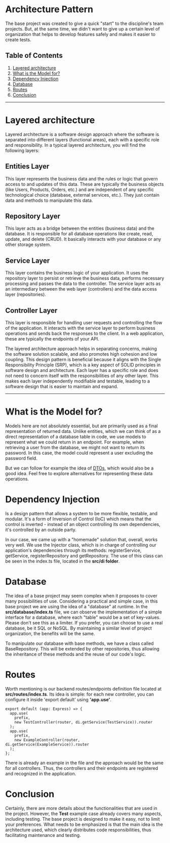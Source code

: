 # Architecture Pattern

The base project was created to give a quick "start" to the discipline's team projects. But, at the same time, we didn't want to give up a certain level of organization that helps to develop features safely and makes it easier to create tests.

## Table of Contents

1. [Layered architecture](#layered-architecture)
2. [What is the Model for?](#what-is-the-model-for)
3. [Dependency Injection](#dependency-injection)
4. [Database](#database)
5. [Routes](#routes)
6. [Conclusion](#conclusion)

---

# Layered architecture

Layered architecture is a software design approach where the software is separated into different layers (functional areas), each with a specific role and responsibility. In a typical layered architecture, you will find the following layers:

## Entities Layer

This layer represents the business data and the rules or logic that govern access to and updates of this data. These are typically the business objects (like Users, Products, Orders, etc.) and are independent of any specific technological choice (database, external services, etc.). They just contain data and methods to manipulate this data.

## Repository Layer

This layer acts as a bridge between the entities (business data) and the database. It is responsible for all database operations like create, read, update, and delete (CRUD). It basically interacts with your database or any other storage system.

## Service Layer

This layer contains the business logic of your application. It uses the repository layer to persist or retrieve the business data, performs necessary processing and passes the data to the controller. The service layer acts as an intermediary between the web layer (controllers) and the data access layer (repositories).

## Controller Layer

This layer is responsible for handling user requests and controlling the flow of the application. It interacts with the service layer to perform business operations and sends back the responses to the client. In a web application, these are typically the endpoints of your API.

The layered architecture approach helps in separating concerns, making the software solution scalable, and also promotes high cohesion and low coupling. This design pattern is beneficial because it aligns with the Single Responsibility Principle (SRP), which is a key aspect of SOLID principles in software design and architecture. Each layer has a specific role and does not need to concern itself with the responsibilities of any other layer. This makes each layer independently modifiable and testable, leading to a software design that is easier to maintain and expand.

---

# What is the Model for?

Models here are not absolutely essential, but are primarily used as a final representation of returned data. Unlike entities, which we can think of as a direct representation of a database table in code, we use models to represent what we could return in an endpoint.
For example, when retrieving a user from the database, we might not want to return its password. In this case, the model could represent a user excluding the password field.

But we can follow for example the idea of [​​DTOs](https://www.okta.com/identity-101/dto/), which would also be a good idea.
Feel free to explore alternatives for representing these data operations.

# Dependency Injection

Is a design pattern that allows a system to be more flexible, testable, and modular. It's a form of Inversion of Control (IoC) which means that the control is inverted - instead of an object controlling its own dependencies, it's controlled by an outside party.

In our case, we came up with a "homemade" solution that, overall, works very well. We use the Injector class, which is in charge of controlling our application's dependencies through its methods: registerService, getService, registerRepository and getRepository. The use of this class can be seen in the index.ts file, located in the **src/di folder**.

# Database

The idea of ​​a base project may seem complex when it proposes to cover many possibilities of use. Considering a practical and simple case, in this base project we are using the idea of ​​a "database" at runtime. In the **src/database/index.ts** file, we can observe the implementation of a simple interface for a database, where each "table" would be a set of key-values. Please don't see this as a limiter. If you prefer, you can choose to use a real database, be it SQL or NoSQL. By maintaining a similar level of project organization, the benefits will be the same.

To manipulate our database with base methods, we have a class called BaseRepository. This will be extended by other repositories, thus allowing the inheritance of these methods and the reuse of our code's logic.

# Routes

Worth mentioning is our backend routes/endpoints definition file located at **src/routes/index.ts**. Its idea is simple: for each new controller, you can configure it inside 'export default' using **'app.use'**.

```
export default (app: Express) => {
  app.use(
    prefix,
    new TestController(router, di.getService(TestService)).router
  );
  app.use(
    prefix,
    new ExampleController(router, di.getService(ExampleService)).router
  );
};

```

There is already an example in the file and the approach would be the same for all controllers. Thus, the controllers and their endpoints are registered and recognized in the application.

# Conclusion

Certainly, there are more details about the functionalities that are used in the project. However, the **Test** example case already covers many aspects, including testing. The base project is designed to make it easy, not to limit your preferences. What needs to be emphasized is that the main idea is the architecture used, which clearly distributes code responsibilities, thus facilitating maintenance and testing.